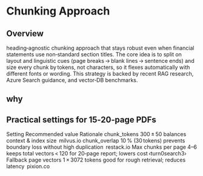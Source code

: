 # Chunking Approach

## Overview
heading‑agnostic chunking approach that stays robust even when financial statements use non‑standard section titles. The core idea is to split on layout and linguistic cues (page breaks → blank lines → sentence ends) and size every chunk by tokens, not characters, so it flexes automatically with different fonts or wording. This strategy is backed by recent RAG research, Azure Search guidance, and vector‑DB benchmarks.

## why

## Practical settings for 15‑20‑page PDFs
Setting	Recommended value	Rationale
chunk_tokens	300 ± 50	balances context & index size 
milvus.io
chunk_overlap	10 % (30 tokens)	prevents boundary loss without high duplication 
restack.io
Max chunks per page	4–6	keeps total vectors < 120 for 20‑page report; lowers cost ‹turn0search3›
Fallback page vectors	1 × 3072 tokens	good for rough retrieval; reduces latency 
pixion.co